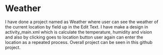 # Weather
I have done a project named as Weather where user can see the weather of the current location by field up in the Edit Text.
I have make a design in activity_main.xml which is calculate the temperature, humidity and vision and also by clicking goes to location button user again can enter
the location as a repeated process.
Overall project can be seen in this github project.
